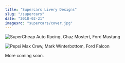 ```yaml
---
title: "Supercars Livery Designs"
slug: "/supercars"
date: "2018-02-21"
imagesrc: "supercars/cover.jpg"
---
```


![SuperCheap Auto Racing, Chaz Mostert, Ford Mustang](http://files.nathansimpson.design/portfolio/supercars/1.jpg)

![Pepsi Max Crew, Mark Winterbottom, Ford Falcon](http://files.nathansimpson.design/portfolio/supercars/2.jpg "Pepsi Max Crew, Mark Winterbottom, Ford Falcon")

More coming soon.

